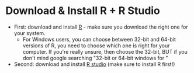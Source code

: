 # Download & Install R + R Studio
* First: download and install [R](http://cran.stat.sfu.ca/) - make sure you download the right one for your system.
	* For Windows users, you can choose between 32-bit and 64-bit versions of R, you need to choose which one is right for your computer. If you're really unsure, then choose the 32-bit, BUT if you don't mind google searching "32-bit or 64-bit windows for <insert computer model here>" 
* Second: download and install [R studio](https://www.rstudio.com/products/RStudio/#Desktop) (make sure to install R first!)